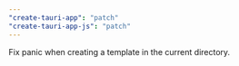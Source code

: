```yaml
---
"create-tauri-app": "patch"
"create-tauri-app-js": "patch"
---
```


Fix panic when creating a template in the current directory.

